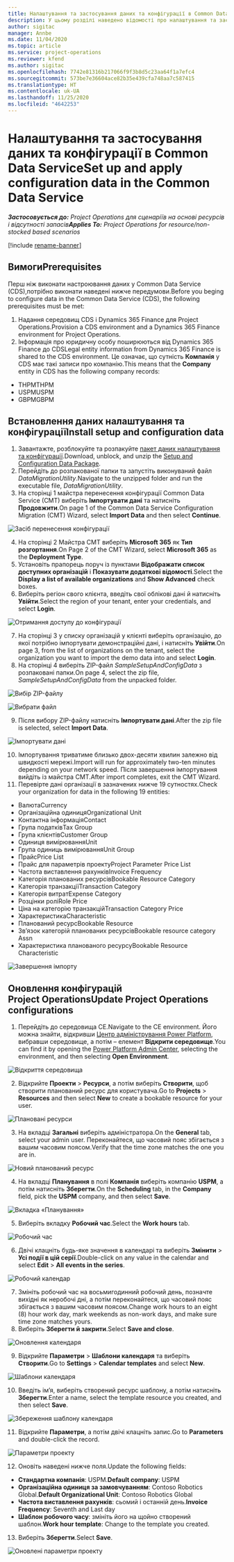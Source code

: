 ```yaml
---
title: Налаштування та застосування даних та конфігурації в Common Data Service
description: У цьому розділі наведено відомості про налаштування та застосування даних конфігурації в Project Operations.
author: sigitac
manager: Annbe
ms.date: 11/04/2020
ms.topic: article
ms.service: project-operations
ms.reviewer: kfend
ms.author: sigitac
ms.openlocfilehash: 7742e81316b217066f9f3b8d5c23aa64f1a7efc4
ms.sourcegitcommit: 573be7e36604ace82b35e439cfa748aa7c587415
ms.translationtype: HT
ms.contentlocale: uk-UA
ms.lasthandoff: 11/25/2020
ms.locfileid: "4642253"
---
```

# <a name="set-up-and-apply-configuration-data-in-the-common-data-service"></a><span data-ttu-id="d3ebb-103">Налаштування та застосування даних та конфігурації в Common Data Service</span><span class="sxs-lookup"><span data-stu-id="d3ebb-103">Set up and apply configuration data in the Common Data Service</span></span> 

<span data-ttu-id="d3ebb-104">_**Застосовується до:** Project Operations для сценаріїв на основі ресурсів і відсутності запасів_</span><span class="sxs-lookup"><span data-stu-id="d3ebb-104">_**Applies To:** Project Operations for resource/non-stocked based scenarios_</span></span>

[!include [rename-banner](~/includes/cc-data-platform-banner.md)]

## <a name="prerequisites"></a><span data-ttu-id="d3ebb-105">Вимоги</span><span class="sxs-lookup"><span data-stu-id="d3ebb-105">Prerequisites</span></span>

<span data-ttu-id="d3ebb-106">Перш ніж виконати настроювання даних у Common Data Service (CDS),потрібно виконати наведені нижче передумови.</span><span class="sxs-lookup"><span data-stu-id="d3ebb-106">Before you beging to configure data in the Common Data Service (CDS), the following prerequisites must be met:</span></span>

1.  <span data-ttu-id="d3ebb-107">Надання середовищ CDS і Dynamics 365 Finance для Project Operations.</span><span class="sxs-lookup"><span data-stu-id="d3ebb-107">Provision a CDS environment and a Dynamics 365 Finance environment for Project Operations.</span></span>
2.  <span data-ttu-id="d3ebb-108">Інформація про юридичну особу поширюються від Dynamics 365 Finance до CDS</span><span class="sxs-lookup"><span data-stu-id="d3ebb-108">Legal entity information from Dynamics 365 Finance is shared to the CDS environment.</span></span> <span data-ttu-id="d3ebb-109">Це означає, що сутність **Компанія** у CDS має такі записи про компанію.</span><span class="sxs-lookup"><span data-stu-id="d3ebb-109">This means that the **Company** entity in CDS has the following company records:</span></span>
  - <span data-ttu-id="d3ebb-110">THPM</span><span class="sxs-lookup"><span data-stu-id="d3ebb-110">THPM</span></span>
  - <span data-ttu-id="d3ebb-111">USPM</span><span class="sxs-lookup"><span data-stu-id="d3ebb-111">USPM</span></span>
  - <span data-ttu-id="d3ebb-112">GBPM</span><span class="sxs-lookup"><span data-stu-id="d3ebb-112">GBPM</span></span>

## <a name="install-setup-and-configuration-data"></a><span data-ttu-id="d3ebb-113">Встановлення даних налаштування та конфігурації</span><span class="sxs-lookup"><span data-stu-id="d3ebb-113">Install setup and configuration data</span></span>

1. <span data-ttu-id="d3ebb-114">Завантажте, розблокуйте та розпакуйте [пакет даних налаштування та конфігурації](https://download.microsoft.com/download/1/3/4/1349369c-6209-42b7-b3b4-5be0e67cacd8/ProjOpsSampleSetupData-%20Integrated%20UR1.zip).</span><span class="sxs-lookup"><span data-stu-id="d3ebb-114">Download, unblock, and unzip the [Setup and Configuration Data Package](https://download.microsoft.com/download/1/3/4/1349369c-6209-42b7-b3b4-5be0e67cacd8/ProjOpsSampleSetupData-%20Integrated%20UR1.zip).</span></span>
2. <span data-ttu-id="d3ebb-115">Перейдіть до розпакованої папки та запустіть виконуваний файл *DataMigrationUtility*.</span><span class="sxs-lookup"><span data-stu-id="d3ebb-115">Navigate to the unzipped folder and run the executable file, *DataMigrationUtility*.</span></span>
3. <span data-ttu-id="d3ebb-116">На сторінці 1 майстра перенесення конфігурації Common Data Service (CMT) виберіть **Імпортувати дані** та натисніть **Продовжити**.</span><span class="sxs-lookup"><span data-stu-id="d3ebb-116">On page 1 of the Common Data Service Configuration Migration (CMT) Wizard, select **Import Data** and then select **Continue**.</span></span>

![Засіб перенесення конфігурації](./media/1ConfigurationMigration.png)

4. <span data-ttu-id="d3ebb-118">На сторінці 2 Майстра CMT виберіть **Microsoft 365** як **Тип розгортання**.</span><span class="sxs-lookup"><span data-stu-id="d3ebb-118">On Page 2 of the CMT Wizard, select **Microsoft 365** as the **Deployment Type**.</span></span>
5. <span data-ttu-id="d3ebb-119">Установіть прапорець поруч із пунктами **Відображати список доступних організацій** і **Показувати додаткові відомості**.</span><span class="sxs-lookup"><span data-stu-id="d3ebb-119">Select the **Display a list of available organizations** and **Show Advanced** check boxes.</span></span>
6. <span data-ttu-id="d3ebb-120">Виберіть регіон свого клієнта, введіть свої облікові дані й натисніть **Увійти**.</span><span class="sxs-lookup"><span data-stu-id="d3ebb-120">Select the region of your tenant, enter your credentials, and select **Login**.</span></span>

![Отримання доступу до конфігурації](./media/2ConfigurationSignin.png)

7. <span data-ttu-id="d3ebb-122">На сторінці 3 у списку організацій у клієнті виберіть організацію, до якої потрібно імпортувати демонстраційні дані, і натисніть **Увійти**.</span><span class="sxs-lookup"><span data-stu-id="d3ebb-122">On page 3, from the list of organizations on the tenant, select the organization you want to import the demo data into and select **Login**.</span></span>
8. <span data-ttu-id="d3ebb-123">На сторінці 4 виберіть ZIP-файл *SampleSetupAndConfigData* з розпаковані папки.</span><span class="sxs-lookup"><span data-stu-id="d3ebb-123">On page 4, select the zip file, *SampleSetupAndConfigData* from the unpacked folder.</span></span>

![Вибір ZIP-файлу](./media/3ZipFile.png)

![Вибрати файл](./media/4SelectAFile.png)

9. <span data-ttu-id="d3ebb-126">Після вибору ZIP-файлу натисніть **Імпортувати дані**.</span><span class="sxs-lookup"><span data-stu-id="d3ebb-126">After the zip file is selected, select **Import Data**.</span></span>

![Імпортувати дані](./media/5ImportData.png)

10. <span data-ttu-id="d3ebb-128">Імпортування триватиме близько двох-десяти хвилин залежно від швидкості мережі.</span><span class="sxs-lookup"><span data-stu-id="d3ebb-128">Import will run for approximately two-ten minutes depending on your network speed.</span></span> <span data-ttu-id="d3ebb-129">Після завершення імпортування вийдіть із майстра CMT.</span><span class="sxs-lookup"><span data-stu-id="d3ebb-129">After import completes, exit the CMT Wizard.</span></span> 
11. <span data-ttu-id="d3ebb-130">Перевірте дані організації в зазначених нижче 19 сутностях.</span><span class="sxs-lookup"><span data-stu-id="d3ebb-130">Check your organization for data in the following 19 entities:</span></span>

  - <span data-ttu-id="d3ebb-131">Валюта</span><span class="sxs-lookup"><span data-stu-id="d3ebb-131">Currency</span></span>
  - <span data-ttu-id="d3ebb-132">Організаційна одиниця</span><span class="sxs-lookup"><span data-stu-id="d3ebb-132">Organizational Unit</span></span>
  - <span data-ttu-id="d3ebb-133">Контактна інформація</span><span class="sxs-lookup"><span data-stu-id="d3ebb-133">Contact</span></span>
  - <span data-ttu-id="d3ebb-134">Група податків</span><span class="sxs-lookup"><span data-stu-id="d3ebb-134">Tax Group</span></span>
  - <span data-ttu-id="d3ebb-135">Група клієнтів</span><span class="sxs-lookup"><span data-stu-id="d3ebb-135">Customer Group</span></span>
  - <span data-ttu-id="d3ebb-136">Одиниця вимірювання</span><span class="sxs-lookup"><span data-stu-id="d3ebb-136">Unit</span></span>
  - <span data-ttu-id="d3ebb-137">Група одиниць вимірювання</span><span class="sxs-lookup"><span data-stu-id="d3ebb-137">Unit Group</span></span>
  - <span data-ttu-id="d3ebb-138">Прайс</span><span class="sxs-lookup"><span data-stu-id="d3ebb-138">Price List</span></span>
  - <span data-ttu-id="d3ebb-139">Прайс для параметрів проекту</span><span class="sxs-lookup"><span data-stu-id="d3ebb-139">Project Parameter Price List</span></span>
  - <span data-ttu-id="d3ebb-140">Частота виставлення рахунків</span><span class="sxs-lookup"><span data-stu-id="d3ebb-140">Invoice Frequency</span></span>
  - <span data-ttu-id="d3ebb-141">Категорія планованих ресурсів</span><span class="sxs-lookup"><span data-stu-id="d3ebb-141">Bookable Resource Category</span></span>
  - <span data-ttu-id="d3ebb-142">Категорія транзакції</span><span class="sxs-lookup"><span data-stu-id="d3ebb-142">Transaction Category</span></span>
  - <span data-ttu-id="d3ebb-143">Категорія витрат</span><span class="sxs-lookup"><span data-stu-id="d3ebb-143">Expense Category</span></span>
  - <span data-ttu-id="d3ebb-144">Розцінки ролі</span><span class="sxs-lookup"><span data-stu-id="d3ebb-144">Role Price</span></span>
  - <span data-ttu-id="d3ebb-145">Ціна на категорію транзакцій</span><span class="sxs-lookup"><span data-stu-id="d3ebb-145">Transaction Category Price</span></span>
  - <span data-ttu-id="d3ebb-146">Характеристика</span><span class="sxs-lookup"><span data-stu-id="d3ebb-146">Characteristic</span></span>
  - <span data-ttu-id="d3ebb-147">Планований ресурс</span><span class="sxs-lookup"><span data-stu-id="d3ebb-147">Bookable Resource</span></span>
  - <span data-ttu-id="d3ebb-148">Зв’язок категорій планованих ресурсів</span><span class="sxs-lookup"><span data-stu-id="d3ebb-148">Bookable resource category Assn</span></span>
  - <span data-ttu-id="d3ebb-149">Характеристика планованого ресурсу</span><span class="sxs-lookup"><span data-stu-id="d3ebb-149">Bookable Resource Characteristic</span></span>

![Завершення імпорту](./media/6CompleteImport.png)

## <a name="update-project-operations-configurations"></a><span data-ttu-id="d3ebb-151">Оновлення конфігурацій Project Operations</span><span class="sxs-lookup"><span data-stu-id="d3ebb-151">Update Project Operations configurations</span></span>

1. <span data-ttu-id="d3ebb-152">Перейдіть до середовища CE.</span><span class="sxs-lookup"><span data-stu-id="d3ebb-152">Navigate to the CE environment.</span></span> <span data-ttu-id="d3ebb-153">Його можна знайти, відкривши [Центр адміністрування Power Platform](https://admin.powerplatform.microsoft.com/environments), вибравши середовище, а потім – елемент **Відкрити середовище**.</span><span class="sxs-lookup"><span data-stu-id="d3ebb-153">You can find it by opening the [Power Platform Admin Center](https://admin.powerplatform.microsoft.com/environments), selecting the environment, and then selecting **Open Environment**.</span></span> 

![Відкриття середовища](./media/7OpenEnvironment.png)

2. <span data-ttu-id="d3ebb-155">Відкрийте **Проекти** > **Ресурси**, а потім виберіть **Створити**, щоб створити планований ресурс для користувача.</span><span class="sxs-lookup"><span data-stu-id="d3ebb-155">Go to **Projects** > **Resources** and then select **New** to create a bookable resource for your user.</span></span>

![Плановані ресурси](./media/8BookableResources.png)

3. <span data-ttu-id="d3ebb-157">На вкладці **Загальні** виберіть адміністратора.</span><span class="sxs-lookup"><span data-stu-id="d3ebb-157">On the **General** tab, select your admin user.</span></span> <span data-ttu-id="d3ebb-158">Переконайтеся, що часовий пояс збігається з вашим часовим поясом.</span><span class="sxs-lookup"><span data-stu-id="d3ebb-158">Verify that the time zone matches the one you are in.</span></span> 

![Новий планований ресурс](./media/9NewBookableResource.png)

4. <span data-ttu-id="d3ebb-160">На вкладці **Планування** в полі **Компанія** виберіть компанію **USPM**, а потім натисніть **Зберегти**.</span><span class="sxs-lookup"><span data-stu-id="d3ebb-160">On the **Scheduling** tab, in the **Company** field, pick the **USPM** company, and then select **Save**.</span></span> 

![Вкладка «Планування»](./media/10SchedulingTab.png)

5. <span data-ttu-id="d3ebb-162">Виберіть вкладку **Робочий час**.</span><span class="sxs-lookup"><span data-stu-id="d3ebb-162">Select the **Work hours** tab.</span></span>  

![Робочий час](./media/11WorkHours.png)

6. <span data-ttu-id="d3ebb-164">Двічі клацніть будь-яке значення в календарі та виберіть **Змінити** > **Усі події в цій серії**.</span><span class="sxs-lookup"><span data-stu-id="d3ebb-164">Double-click on any value in the calendar and select **Edit** > **All events in the series**.</span></span> 

![Робочий календар](./media/12WorkCalendar.png)

7. <span data-ttu-id="d3ebb-166">Змініть робочий час на восьмигодинний робочий день, позначте вихідні як неробочі дні, а потім переконайтеся, що часовий пояс збігається з вашим часовим поясом.</span><span class="sxs-lookup"><span data-stu-id="d3ebb-166">Change work hours to an eight (8) hour work day, mark weekends as non-work days, and make sure time zone matches yours.</span></span> 
8. <span data-ttu-id="d3ebb-167">Виберіть **Зберегти й закрити**.</span><span class="sxs-lookup"><span data-stu-id="d3ebb-167">Select **Save and close**.</span></span>

![Оновлення календаря](./media/13UpdateCalendar.png)

9. <span data-ttu-id="d3ebb-169">Відкрийте **Параметри** > **Шаблони календаря** та виберіть **Створити**.</span><span class="sxs-lookup"><span data-stu-id="d3ebb-169">Go to **Settings** > **Calendar templates** and select **New**.</span></span>
 
 ![Шаблони календаря](./media/14CalendarTemplates.png)
 
 10. <span data-ttu-id="d3ebb-171">Введіть ім’я, виберіть створений ресурс шаблону, а потім натисніть **Зберегти**.</span><span class="sxs-lookup"><span data-stu-id="d3ebb-171">Enter a name, select the template resource you created, and then select **Save**.</span></span> 
 
 ![Збереження шаблону календаря](./media/15SaveCalendarTemplate.png)
 
 11. <span data-ttu-id="d3ebb-173">Відкрийте **Параметри**, а потім двічі клацніть запис.</span><span class="sxs-lookup"><span data-stu-id="d3ebb-173">Go to **Parameters** and double-click the record.</span></span> 
 
 ![Параметри проекту](./media/16ProjectParameters.png)
 
12. <span data-ttu-id="d3ebb-175">Оновіть наведені нижче поля.</span><span class="sxs-lookup"><span data-stu-id="d3ebb-175">Update the following fields:</span></span>

 - <span data-ttu-id="d3ebb-176">**Стандартна компанія**: USPM.</span><span class="sxs-lookup"><span data-stu-id="d3ebb-176">**Default company**: USPM</span></span>
 - <span data-ttu-id="d3ebb-177">**Організаційна одиниця за замовчуванням**: Contoso Robotics Global.</span><span class="sxs-lookup"><span data-stu-id="d3ebb-177">**Default Organizational Unit**: Contoso Robotics Global</span></span>
 - <span data-ttu-id="d3ebb-178">**Частота виставлення рахунків**: сьомий і останній день.</span><span class="sxs-lookup"><span data-stu-id="d3ebb-178">**Invoice Frequency**: Seventh and Last day</span></span>
 - <span data-ttu-id="d3ebb-179">**Шаблон робочого часу**: змініть його на щойно створений шаблон.</span><span class="sxs-lookup"><span data-stu-id="d3ebb-179">**Work hour template**: Change to the template you created.</span></span>

13. <span data-ttu-id="d3ebb-180">Виберіть **Зберегти**.</span><span class="sxs-lookup"><span data-stu-id="d3ebb-180">Select **Save**.</span></span> 

![Оновлені параметри проекту](./media/17UpdatedProjectParameters.png)
